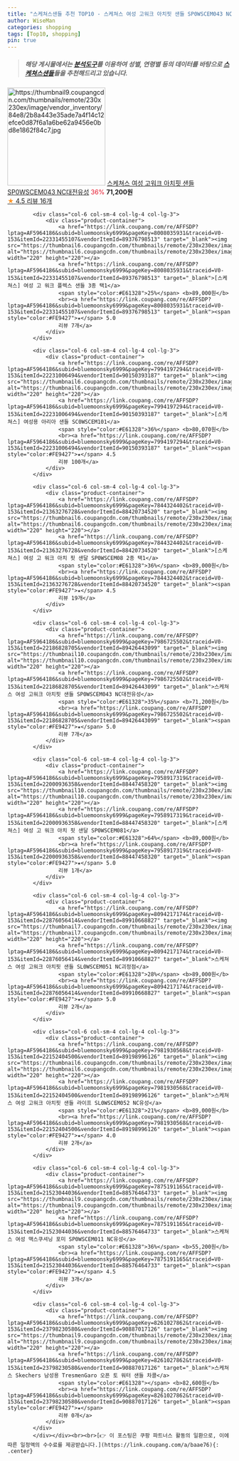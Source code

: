 ```yaml
---
title: "스케쳐스샌들 추천 TOP10 - 스케쳐스 여성 고워크 아치핏 샌들 SP0WSCEM043 NC대전유성"
author: WiseMan
categories: shopping
tags: [Top10, shopping]
pin: true
---
```


> ##### 해당 게시물에서는 [**분석도구**](https://itemscout.io/)를 이용하여 **성별**, **연령별** 등의 데이터를 바탕으로 [**스케쳐스샌들**](https://link.coupang.com/a/baae76)들을 추천해드리고 있습니다.
<div class="container"><div class="row">
            <div class="col-6 col-sm-4 col-lg-4 col-lg-3">
                <div class="product-container">
                    <a href="https://link.coupang.com/re/AFFSDP?lptag=AF5964186&subid=bluemoonsky6999&pageKey=8003340588&traceid=V0-153&itemId=22297208866&vendorItemId=89342692367" target="_blank"><img src="https://thumbnail9.coupangcdn.com/thumbnails/remote/230x230ex/image/vendor_inventory/84e8/2b8a443e35ade7a4f14c12efce0d87f6a1a6be62a9456e0bd8e1862f84c7.jpg" alt="https://thumbnail9.coupangcdn.com/thumbnails/remote/230x230ex/image/vendor_inventory/84e8/2b8a443e35ade7a4f14c12efce0d87f6a1a6be62a9456e0bd8e1862f84c7.jpg" width="220" height="220"></a>
                    <a href="https://link.coupang.com/re/AFFSDP?lptag=AF5964186&subid=bluemoonsky6999&pageKey=8003340588&traceid=V0-153&itemId=22297208866&vendorItemId=89342692367" target="_blank">스케쳐스 여성 고워크 아치핏 샌들 SP0WSCEM043 NC대전유성</a>
                    <span style="color:#E61328">36%</span> <b>71,200원</b>
                    <br><a href="https://link.coupang.com/re/AFFSDP?lptag=AF5964186&subid=bluemoonsky6999&pageKey=8003340588&traceid=V0-153&itemId=22297208866&vendorItemId=89342692367" target="_blank"><span style="color:#FE9427">★</span> 4.5
                    리뷰 16개</a>
                </div>
            </div>
            
            <div class="col-6 col-sm-4 col-lg-4 col-lg-3">
                <div class="product-container">
                    <a href="https://link.coupang.com/re/AFFSDP?lptag=AF5964186&subid=bluemoonsky6999&pageKey=8008035931&traceid=V0-153&itemId=22331455107&vendorItemId=89376798513" target="_blank"><img src="https://thumbnail6.coupangcdn.com/thumbnails/remote/230x230ex/image/vendor_inventory/a775/c0099e20c67562fc95ec116394e402b10ef3945d814a2d0270b4494cc5a2.jpg" alt="https://thumbnail6.coupangcdn.com/thumbnails/remote/230x230ex/image/vendor_inventory/a775/c0099e20c67562fc95ec116394e402b10ef3945d814a2d0270b4494cc5a2.jpg" width="220" height="220"></a>
                    <a href="https://link.coupang.com/re/AFFSDP?lptag=AF5964186&subid=bluemoonsky6999&pageKey=8008035931&traceid=V0-153&itemId=22331455107&vendorItemId=89376798513" target="_blank">[스케쳐스] 여성 고 워크 플렉스 샌들 3종 택1</a>
                    <span style="color:#E61328">25%</span> <b>89,000원</b>
                    <br><a href="https://link.coupang.com/re/AFFSDP?lptag=AF5964186&subid=bluemoonsky6999&pageKey=8008035931&traceid=V0-153&itemId=22331455107&vendorItemId=89376798513" target="_blank"><span style="color:#FE9427">★</span> 5.0
                    리뷰 7개</a>
                </div>
            </div>
            
            <div class="col-6 col-sm-4 col-lg-4 col-lg-3">
                <div class="product-container">
                    <a href="https://link.coupang.com/re/AFFSDP?lptag=AF5964186&subid=bluemoonsky6999&pageKey=7994197294&traceid=V0-153&itemId=22231006494&vendorItemId=90150393187" target="_blank"><img src="https://thumbnail6.coupangcdn.com/thumbnails/remote/230x230ex/image/vendor_inventory/a276/aad84bde9b3708252c19dc18dcef25e8435018dee9bfec46d15380480c0a.jpg" alt="https://thumbnail6.coupangcdn.com/thumbnails/remote/230x230ex/image/vendor_inventory/a276/aad84bde9b3708252c19dc18dcef25e8435018dee9bfec46d15380480c0a.jpg" width="220" height="220"></a>
                    <a href="https://link.coupang.com/re/AFFSDP?lptag=AF5964186&subid=bluemoonsky6999&pageKey=7994197294&traceid=V0-153&itemId=22231006494&vendorItemId=90150393187" target="_blank">[스케쳐스] 여성용 아리아 샌들 SC0WSCEM101</a>
                    <span style="color:#E61328">36%</span> <b>80,070원</b>
                    <br><a href="https://link.coupang.com/re/AFFSDP?lptag=AF5964186&subid=bluemoonsky6999&pageKey=7994197294&traceid=V0-153&itemId=22231006494&vendorItemId=90150393187" target="_blank"><span style="color:#FE9427">★</span> 4.5
                    리뷰 100개</a>
                </div>
            </div>
            
            <div class="col-6 col-sm-4 col-lg-4 col-lg-3">
                <div class="product-container">
                    <a href="https://link.coupang.com/re/AFFSDP?lptag=AF5964186&subid=bluemoonsky6999&pageKey=7844324402&traceid=V0-153&itemId=21363276728&vendorItemId=88420734520" target="_blank"><img src="https://thumbnail6.coupangcdn.com/thumbnails/remote/230x230ex/image/vendor_inventory/e4d4/d0c1a1a19e13ef68f7ef6a26aa0a652ee9aa029c421d2b35858cf1ed9f77.jpg" alt="https://thumbnail6.coupangcdn.com/thumbnails/remote/230x230ex/image/vendor_inventory/e4d4/d0c1a1a19e13ef68f7ef6a26aa0a652ee9aa029c421d2b35858cf1ed9f77.jpg" width="220" height="220"></a>
                    <a href="https://link.coupang.com/re/AFFSDP?lptag=AF5964186&subid=bluemoonsky6999&pageKey=7844324402&traceid=V0-153&itemId=21363276728&vendorItemId=88420734520" target="_blank">[스케쳐스] 여성 고 워크 아치 핏 샌달 SP0WSCEM08 2종 택1</a>
                    <span style="color:#E61328">36%</span> <b>89,000원</b>
                    <br><a href="https://link.coupang.com/re/AFFSDP?lptag=AF5964186&subid=bluemoonsky6999&pageKey=7844324402&traceid=V0-153&itemId=21363276728&vendorItemId=88420734520" target="_blank"><span style="color:#FE9427">★</span> 4.5
                    리뷰 19개</a>
                </div>
            </div>
            
            <div class="col-6 col-sm-4 col-lg-4 col-lg-3">
                <div class="product-container">
                    <a href="https://link.coupang.com/re/AFFSDP?lptag=AF5964186&subid=bluemoonsky6999&pageKey=7986725502&traceid=V0-153&itemId=22186828705&vendorItemId=89426443099" target="_blank"><img src="https://thumbnail10.coupangcdn.com/thumbnails/remote/230x230ex/image/vendor_inventory/f8ef/1a832925ded9df415a54887d7239d893f9a400901d8718a08a335ccc34eb.JPG" alt="https://thumbnail10.coupangcdn.com/thumbnails/remote/230x230ex/image/vendor_inventory/f8ef/1a832925ded9df415a54887d7239d893f9a400901d8718a08a335ccc34eb.JPG" width="220" height="220"></a>
                    <a href="https://link.coupang.com/re/AFFSDP?lptag=AF5964186&subid=bluemoonsky6999&pageKey=7986725502&traceid=V0-153&itemId=22186828705&vendorItemId=89426443099" target="_blank">스케쳐스 여성 고워크 아치핏 샌들 SP0WSCEM043 NC대전유성</a>
                    <span style="color:#E61328">35%</span> <b>71,200원</b>
                    <br><a href="https://link.coupang.com/re/AFFSDP?lptag=AF5964186&subid=bluemoonsky6999&pageKey=7986725502&traceid=V0-153&itemId=22186828705&vendorItemId=89426443099" target="_blank"><span style="color:#FE9427">★</span> 5.0
                    리뷰 7개</a>
                </div>
            </div>
            
            <div class="col-6 col-sm-4 col-lg-4 col-lg-3">
                <div class="product-container">
                    <a href="https://link.coupang.com/re/AFFSDP?lptag=AF5964186&subid=bluemoonsky6999&pageKey=7958917319&traceid=V0-153&itemId=22000936358&vendorItemId=88447458320" target="_blank"><img src="https://thumbnail10.coupangcdn.com/thumbnails/remote/230x230ex/image/vendor_inventory/df1d/11eda3da43cf358a3b10228377bdc602abb4d0025dca71decc9719f49695.jpg" alt="https://thumbnail10.coupangcdn.com/thumbnails/remote/230x230ex/image/vendor_inventory/df1d/11eda3da43cf358a3b10228377bdc602abb4d0025dca71decc9719f49695.jpg" width="220" height="220"></a>
                    <a href="https://link.coupang.com/re/AFFSDP?lptag=AF5964186&subid=bluemoonsky6999&pageKey=7958917319&traceid=V0-153&itemId=22000936358&vendorItemId=88447458320" target="_blank">[스케쳐스] 여성 고 워크 아치 핏 샌달 SP0WSCEM081</a>
                    <span style="color:#E61328">64%</span> <b>89,000원</b>
                    <br><a href="https://link.coupang.com/re/AFFSDP?lptag=AF5964186&subid=bluemoonsky6999&pageKey=7958917319&traceid=V0-153&itemId=22000936358&vendorItemId=88447458320" target="_blank"><span style="color:#FE9427">★</span> 5.0
                    리뷰 1개</a>
                </div>
            </div>
            
            <div class="col-6 col-sm-4 col-lg-4 col-lg-3">
                <div class="product-container">
                    <a href="https://link.coupang.com/re/AFFSDP?lptag=AF5964186&subid=bluemoonsky6999&pageKey=8094217174&traceid=V0-153&itemId=22876056414&vendorItemId=89910668827" target="_blank"><img src="https://thumbnail7.coupangcdn.com/thumbnails/remote/230x230ex/image/vendor_inventory/b431/c8aa2575c1db8ab95368623a4b4793746ea548de0662a9e8c8f4e7871b19.jpg" alt="https://thumbnail7.coupangcdn.com/thumbnails/remote/230x230ex/image/vendor_inventory/b431/c8aa2575c1db8ab95368623a4b4793746ea548de0662a9e8c8f4e7871b19.jpg" width="220" height="220"></a>
                    <a href="https://link.coupang.com/re/AFFSDP?lptag=AF5964186&subid=bluemoonsky6999&pageKey=8094217174&traceid=V0-153&itemId=22876056414&vendorItemId=89910668827" target="_blank">스케쳐스 여성 고워크 아치핏 샌들 SL0WSCEM051 NC괴정점</a>
                    <span style="color:#E61328">28%</span> <b>89,000원</b>
                    <br><a href="https://link.coupang.com/re/AFFSDP?lptag=AF5964186&subid=bluemoonsky6999&pageKey=8094217174&traceid=V0-153&itemId=22876056414&vendorItemId=89910668827" target="_blank"><span style="color:#FE9427">★</span> 5.0
                    리뷰 2개</a>
                </div>
            </div>
            
            <div class="col-6 col-sm-4 col-lg-4 col-lg-3">
                <div class="product-container">
                    <a href="https://link.coupang.com/re/AFFSDP?lptag=AF5964186&subid=bluemoonsky6999&pageKey=7981930568&traceid=V0-153&itemId=22152404500&vendorItemId=89198996126" target="_blank"><img src="https://thumbnail6.coupangcdn.com/thumbnails/remote/230x230ex/image/vendor_inventory/779e/c437c69c87c64ef637a9806de9239e9eab42b9580b11b63368f171312472.JPG" alt="https://thumbnail6.coupangcdn.com/thumbnails/remote/230x230ex/image/vendor_inventory/779e/c437c69c87c64ef637a9806de9239e9eab42b9580b11b63368f171312472.JPG" width="220" height="220"></a>
                    <a href="https://link.coupang.com/re/AFFSDP?lptag=AF5964186&subid=bluemoonsky6999&pageKey=7981930568&traceid=V0-153&itemId=22152404500&vendorItemId=89198996126" target="_blank">스케쳐스 여성 고워크 아치핏 샌들 라이프 SL0WSCEM052 NC유성</a>
                    <span style="color:#E61328">21%</span> <b>89,000원</b>
                    <br><a href="https://link.coupang.com/re/AFFSDP?lptag=AF5964186&subid=bluemoonsky6999&pageKey=7981930568&traceid=V0-153&itemId=22152404500&vendorItemId=89198996126" target="_blank"><span style="color:#FE9427">★</span> 4.0
                    리뷰 2개</a>
                </div>
            </div>
            
            <div class="col-6 col-sm-4 col-lg-4 col-lg-3">
                <div class="product-container">
                    <a href="https://link.coupang.com/re/AFFSDP?lptag=AF5964186&subid=bluemoonsky6999&pageKey=7875191165&traceid=V0-153&itemId=21523044036&vendorItemId=88576464733" target="_blank"><img src="https://thumbnail9.coupangcdn.com/thumbnails/remote/230x230ex/image/vendor_inventory/6a1f/aee72a5d317a8451c2ce1be800f62a3e32672a28dd3b575d9d1883ec3c2c.jpg" alt="https://thumbnail9.coupangcdn.com/thumbnails/remote/230x230ex/image/vendor_inventory/6a1f/aee72a5d317a8451c2ce1be800f62a3e32672a28dd3b575d9d1883ec3c2c.jpg" width="220" height="220"></a>
                    <a href="https://link.coupang.com/re/AFFSDP?lptag=AF5964186&subid=bluemoonsky6999&pageKey=7875191165&traceid=V0-153&itemId=21523044036&vendorItemId=88576464733" target="_blank">스케쳐스 여성 맥스쿠셔닝 포미 SP0WSCEM011 NC유성</a>
                    <span style="color:#E61328">36%</span> <b>55,200원</b>
                    <br><a href="https://link.coupang.com/re/AFFSDP?lptag=AF5964186&subid=bluemoonsky6999&pageKey=7875191165&traceid=V0-153&itemId=21523044036&vendorItemId=88576464733" target="_blank"><span style="color:#FE9427">★</span> 4.5
                    리뷰 3개</a>
                </div>
            </div>
            
            <div class="col-6 col-sm-4 col-lg-4 col-lg-3">
                <div class="product-container">
                    <a href="https://link.coupang.com/re/AFFSDP?lptag=AF5964186&subid=bluemoonsky6999&pageKey=8261027862&traceid=V0-153&itemId=23798230580&vendorItemId=90887017126" target="_blank"><img src="https://thumbnail9.coupangcdn.com/thumbnails/remote/230x230ex/image/vendor_inventory/7e90/4c3573286803c4250b97f89346866eff95a292d51c119e2d45ff8570477b.jpg" alt="https://thumbnail9.coupangcdn.com/thumbnails/remote/230x230ex/image/vendor_inventory/7e90/4c3573286803c4250b97f89346866eff95a292d51c119e2d45ff8570477b.jpg" width="220" height="220"></a>
                    <a href="https://link.coupang.com/re/AFFSDP?lptag=AF5964186&subid=bluemoonsky6999&pageKey=8261027862&traceid=V0-153&itemId=23798230580&vendorItemId=90887017126" target="_blank">스케쳐스 Skechers 남성용 TresmenGaro 오픈 토 워터 샌들 차콜</a>
                    <span style="color:#E61328"></span> <b>82,600원</b>
                    <br><a href="https://link.coupang.com/re/AFFSDP?lptag=AF5964186&subid=bluemoonsky6999&pageKey=8261027862&traceid=V0-153&itemId=23798230580&vendorItemId=90887017126" target="_blank"><span style="color:#FE9427">★</span> 
                    리뷰 0개</a>
                </div>
            </div>
            </div></div><br><br>[👉 이 포스팅은 쿠팡 파트너스 활동의 일환으로, 이에 따른 일정액의 수수료를 제공받습니다.](https://link.coupang.com/a/baae76){: .center}